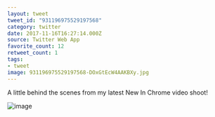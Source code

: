 ```yaml
---
layout: tweet
tweet_id: "931196975529197568"
category: twitter
date: 2017-11-16T16:27:14.000Z
source: Twitter Web App
favorite_count: 12
retweet_count: 1
tags:
- tweet
image: 931196975529197568-DOxGtEcW4AAKBXy.jpg
---
```


A little behind the scenes from my latest New In Chrome video shoot! 

![image](/img/tweets/931196975529197568-DOxGtEcW4AAKBXy.jpg)
